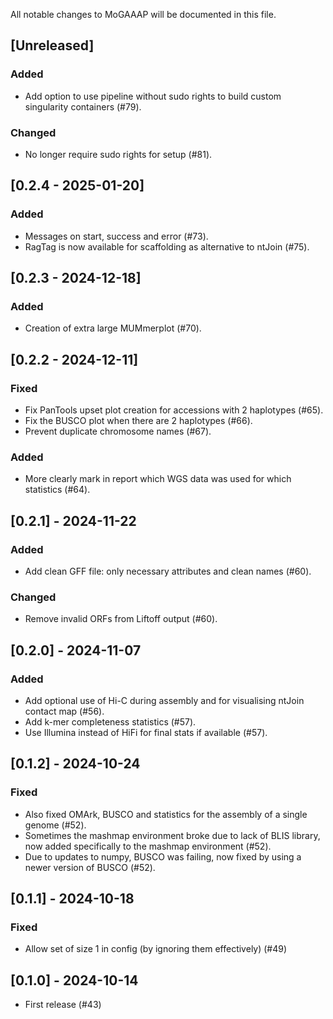 All notable changes to MoGAAAP will be documented in this file.

## [Unreleased]

### Added
- Add option to use pipeline without sudo rights to build custom singularity containers (#79).

### Changed
- No longer require sudo rights for setup (#81).

## [0.2.4 - 2025-01-20]

### Added
- Messages on start, success and error (#73).
- RagTag is now available for scaffolding as alternative to ntJoin (#75).

## [0.2.3 - 2024-12-18]

### Added
- Creation of extra large MUMmerplot (#70).

## [0.2.2 - 2024-12-11]

### Fixed
- Fix PanTools upset plot creation for accessions with 2 haplotypes (#65).
- Fix the BUSCO plot when there are 2 haplotypes (#66).
- Prevent duplicate chromosome names (#67).

### Added
- More clearly mark in report which WGS data was used for which statistics (#64).

## [0.2.1] - 2024-11-22

### Added
- Add clean GFF file: only necessary attributes and clean names (#60).

### Changed
- Remove invalid ORFs from Liftoff output (#60).

## [0.2.0] - 2024-11-07

### Added
- Add optional use of Hi-C during assembly and for visualising ntJoin contact map (#56).
- Add k-mer completeness statistics (#57).
- Use Illumina instead of HiFi for final stats if available (#57).

## [0.1.2] - 2024-10-24

### Fixed
- Also fixed OMArk, BUSCO and statistics for the assembly of a single genome (#52).
- Sometimes the mashmap environment broke due to lack of BLIS library, now added specifically to the mashmap environment (#52).
- Due to updates to numpy, BUSCO was failing, now fixed by using a newer version of BUSCO (#52).

## [0.1.1] - 2024-10-18

### Fixed
- Allow set of size 1 in config (by ignoring them effectively) (#49)

## [0.1.0] - 2024-10-14

- First release (#43)
